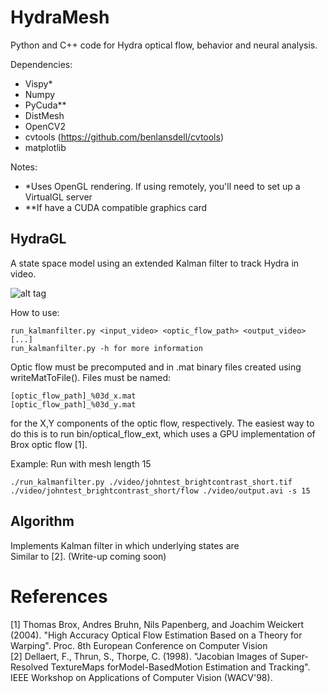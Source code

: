 # HydraMesh
Python and C++ code for Hydra optical flow, behavior and neural analysis.

Dependencies:
* Vispy*
* Numpy
* PyCuda**
* DistMesh 
* OpenCV2
* cvtools (https://github.com/benlansdell/cvtools)
* matplotlib

Notes:
* *Uses OpenGL rendering. If using remotely, you'll need to set up a VirtualGL server
* **If have a CUDA compatible graphics card

## HydraGL

A state space model using an extended Kalman filter to track Hydra in video. 

![alt tag](https://github.com/benlansdell/hydra/blob/master/hydra_wireframe_inverted.png)

How to use:
```
run_kalmanfilter.py <input_video> <optic_flow_path> <output_video> [...]  
run_kalmanfilter.py -h for more information
```
Optic flow must be precomputed and in .mat binary files created using writeMatToFile(). Files must be named:
```
[optic_flow_path]_%03d_x.mat
[optic_flow_path]_%03d_y.mat
```
for the X,Y components of the optic flow, respectively. The easiest way to do this is to run bin/optical_flow_ext, which uses a GPU implementation of Brox optic flow [1].

Example: Run with mesh length 15
```
./run_kalmanfilter.py ./video/johntest_brightcontrast_short.tif ./video/johntest_brightcontrast_short/flow ./video/output.avi -s 15
```

## Algorithm

Implements Kalman filter in which underlying states are  
Similar to [2].
(Write-up coming soon)

# References
[1] Thomas Brox, Andres Bruhn, Nils Papenberg, and Joachim Weickert (2004). "High Accuracy Optical Flow Estimation Based on a Theory for Warping". Proc. 8th European Conference on Computer Vision  
[2] Dellaert, F., Thrun, S., Thorpe, C. (1998). "Jacobian Images of Super-Resolved TextureMaps forModel-BasedMotion Estimation and Tracking". IEEE Workshop on Applications of Computer Vision (WACV'98).
